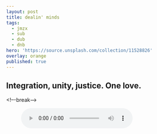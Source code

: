 ```yaml
---
layout: post
title: dealin' minds
tags:
  - jmzx
  - sub
  - dub
  - dnb
hero: 'https://source.unsplash.com/collection/11528826'
overlay: orange
published: true
---
```

## Integration, unity, justice. One love.
<!–-break-–>
<figure>
    <audio
        controls
        src="/uploads/audio/01_Integration.m4a">
            Your browser does not support the
            <code>audio</code> element.
    </audio>
</figure>
